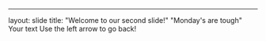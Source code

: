 
---
layout: slide
title: "Welcome to our second slide!"
"Monday's are tough"
Your text
Use the left arrow to go back!
